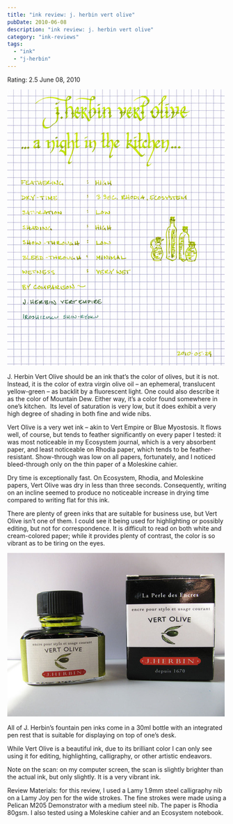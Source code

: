 ```yaml
---
title: "ink review: j. herbin vert olive"
pubDate: 2010-06-08
description: "ink review: j. herbin vert olive"
category: "ink-reviews"
tags:
  - "ink"
  - "j-herbin"
---
```


Rating: 2.5
June 08, 2010

![](j-herbin-olive.jpg)

J. Herbin Vert Olive should be an ink that’s the color of olives, but it is not. Instead, it is the color of extra virgin olive oil – an ephemeral, translucent yellow-green – as backlit by a fluorescent light. One could also describe it as the color of Mountain Dew. Either way, it’s a color found somewhere in one’s kitchen.  Its level of saturation is very low, but it does exhibit a very high degree of shading in both fine and wide nibs.

Vert Olive is a very wet ink – akin to Vert Empire or Blue Myostosis. It flows well, of course, but tends to feather significantly on every paper I tested: it was most noticeable in my Ecosystem journal, which is a very absorbent paper, and least noticeable on Rhodia paper, which tends to be feather-resistant. Show-through was low on all papers, fortunately, and I noticed bleed-through only on the thin paper of a Moleskine cahier.

Dry time is exceptionally fast. On Ecosystem, Rhodia, and Moleskine papers, Vert Olive was dry in less than three seconds. Consequently, writing on an incline seemed to produce no noticeable increase in drying time compared to writing flat for this ink.

There are plenty of green inks that are suitable for business use, but Vert Olive isn’t one of them. I could see it being used for highlighting or possibly editing, but not for correspondence. It is difficult to read on both white and cream-colored paper; while it provides plenty of contrast, the color is so vibrant as to be tiring on the eyes.

![](j-herbin-olive-2.jpg)

All of J. Herbin’s fountain pen inks come in a 30ml bottle with an integrated pen rest that is suitable for displaying on top of one’s desk.

While Vert Olive is a beautiful ink, due to its brilliant color I can only see using it for editing, highlighting, calligraphy, or other artistic endeavors.

Note on the scan: on my computer screen, the scan is slightly brighter than the actual ink, but only slightly. It is a very vibrant ink.

Review Materials: for this review, I used a Lamy 1.9mm steel calligraphy nib on a Lamy Joy pen for the wide strokes. The fine strokes were made using a Pelican M205 Demonstrator with a medium steel nib. The paper is Rhodia 80gsm. I also tested using a Moleskine cahier and an Ecosystem notebook.

